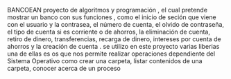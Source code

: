 BANCOEAN
proyecto  de algoritmos y programación , el cual  pretende mostrar  un banco  con sus funciones , como el inicio de seción  que viene con el usuario y la contrasea, el número de cuenta, el olvido de contraseña, el tipo de cuenta  si es corriente o de ahorros,  la eliminación de cuenta, retiro de dinero, transferencias, recarga de dinero, intereses por cuenta  de ahorros  y la creación de cuenta .
se utilizo en este proyecto varias liberias una de ellas es  os  que nos permite realizar operaciones dependiente del Sistema Operativo como crear una carpeta, listar contenidos de una carpeta, conocer acerca de un proceso
